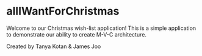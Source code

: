 # allIWantForChristmas

Welcome to our Christmas wish-list application! This is a simple application to demonstrate our ability to create M-V-C architecture.

Created by Tanya Kotan & James Joo
